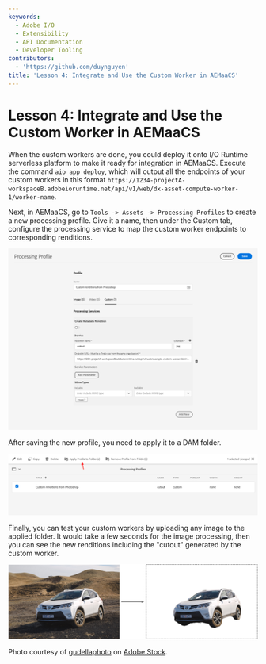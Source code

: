 ```yaml
---
keywords:
  - Adobe I/O
  - Extensibility
  - API Documentation
  - Developer Tooling
contributors:
  - 'https://github.com/duynguyen'
title: 'Lesson 4: Integrate and Use the Custom Worker in AEMaaCS'
---
```


# Lesson 4: Integrate and Use the Custom Worker in AEMaaCS

When the custom workers are done, you could deploy it onto I/O Runtime serverless platform to make it ready for integration in AEMaaCS. Execute the command `aio app deploy`, which will output all the endpoints of your custom workers in this format `https://1234-projectA-workspaceB.adobeioruntime.net/api/v1/web/dx-asset-compute-worker-1/worker-name`.

Next, in AEMaaCS, go to `Tools -> Assets -> Processing Profiles` to create a new processing profile. Give it a name, then under the Custom tab, configure the processing service to map the custom worker endpoints to corresponding renditions.

![Processing Profile](assets/processing-profile.png)

After saving the new profile, you need to apply it to a DAM folder.

![Apply folder](assets/apply-folder.png)

Finally, you can test your custom workers by uploading any image to the applied folder. It would take a few seconds for the image processing, then you can see the new renditions including the "cutout" generated by the custom worker.

![Renditions](../asset-compute-worker-ps-api/assets/renditions.png)

Photo courtesy of [gudellaphoto](https://stock.adobe.com/contributor/144023/gudellaphoto) on [Adobe Stock](https://stock.adobe.com/images/vik-iceland-may-08-2015-toyota-rav4-four-wheel-drive-suv-being-used-on-iceland-s-unpaved-roads-and-terrain/283907742).
